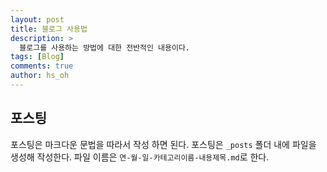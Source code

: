 ```yaml
---
layout: post
title: 블로그 사용법
description: >
  블로그를 사용하는 방법에 대한 전반적인 내용이다.
tags: [Blog]
comments: true
author: hs_oh
---
```


## 포스팅

포스팅은 마크다운 문법을 따라서 작성 하면 된다.
포스팅은 `_posts` 폴더 내에 파일을 생성해 작성한다.
파일 이름은 `연-월-일-카테고리이름-내용제목.md`로 한다.
